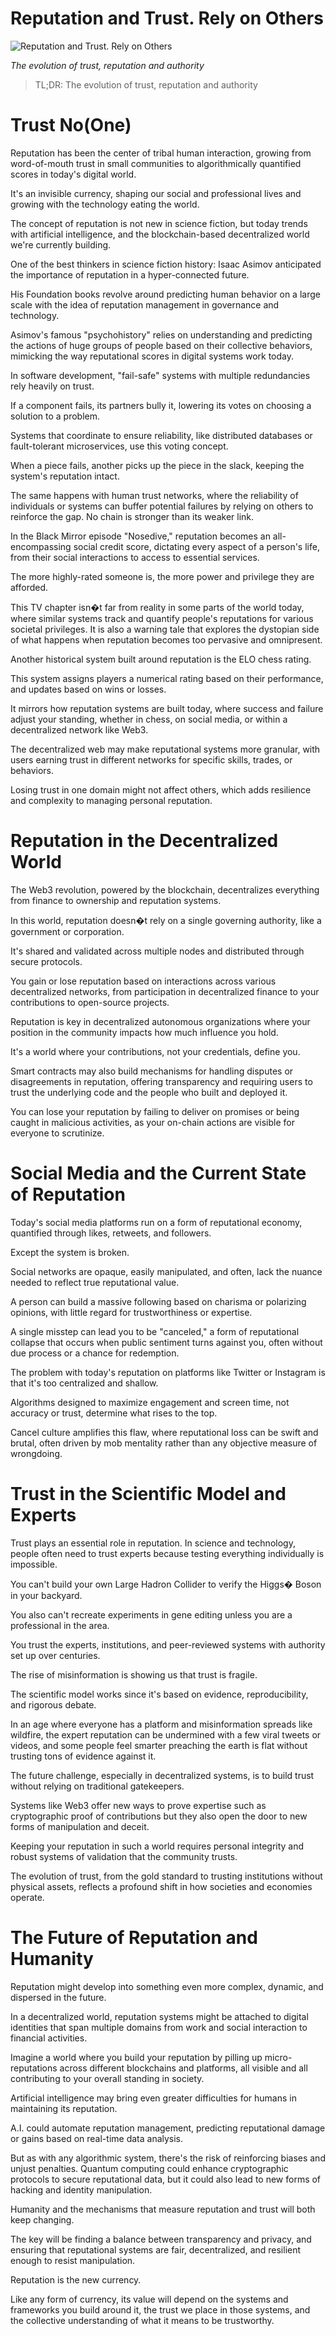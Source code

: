 # Reputation and Trust. Rely on Others

![Reputation and Trust. Rely on Others](Reputation%20and%20Trust.%20Rely%20on%20Others.jpeg)

*The evolution of trust, reputation and authority*

> TL;DR: The evolution of trust, reputation and authority

# Trust No(One)

Reputation has been the center of tribal human interaction, growing from word-of-mouth trust in small communities to algorithmically quantified scores in today's digital world.

It's an invisible currency, shaping our social and professional lives and growing with the technology eating the world.

The concept of reputation is not new in science fiction, but today trends with artificial intelligence, and the blockchain-based decentralized world we're currently building.

One of the best thinkers in science fiction history: Isaac Asimov anticipated the importance of reputation in a hyper-connected future.

His Foundation books revolve around predicting human behavior on a large scale with the idea of reputation management in governance and technology.

Asimov's famous "psychohistory" relies on understanding and predicting the actions of huge groups of people based on their collective behaviors, mimicking the way reputational scores in digital systems work today.

In software development, "fail-safe" systems with multiple redundancies rely heavily on trust.

If a component fails, its partners bully it, lowering its votes on choosing a solution to a problem.

Systems that coordinate to ensure reliability, like distributed databases or fault-tolerant microservices, use this voting concept.

When a piece fails, another picks up the piece in the slack, keeping the system's reputation intact.

The same happens with human trust networks, where the reliability of individuals or systems can buffer potential failures by relying on others to reinforce the gap. No chain is stronger than its weaker link.

In the Black Mirror episode "Nosedive," reputation becomes an all-encompassing social credit score, dictating every aspect of a person's life, from their social interactions to access to essential services.

The more highly-rated someone is, the more power and privilege they are afforded.

This TV chapter isn�t far from reality in some parts of the world today, where similar systems track and quantify people's reputations for various societal privileges. It is also a warning tale that explores the dystopian side of what happens when reputation becomes too pervasive and omnipresent.

Another historical system built around reputation is the ELO chess rating.

This system assigns players a numerical rating based on their performance, and updates based on wins or losses.

It mirrors how reputation systems are built today, where success and failure adjust your standing, whether in chess, on social media, or within a decentralized network like Web3.

The decentralized web may make reputational systems more granular, with users earning trust in different networks for specific skills, trades, or behaviors.

Losing trust in one domain might not affect others, which adds resilience and complexity to managing personal reputation.

# Reputation in the Decentralized World

The Web3 revolution, powered by the blockchain, decentralizes everything from finance to ownership and reputation systems.
   
In this world, reputation doesn�t rely on a single governing authority, like a government or corporation.
   
It's shared and validated across multiple nodes and distributed through secure protocols.

You gain or lose reputation based on interactions across various decentralized networks, from participation in decentralized finance to your contributions to open-source projects.

Reputation is key in decentralized autonomous organizations where your position in the community impacts how much influence you hold.

It's a world where your contributions, not your credentials, define you.

Smart contracts may also build mechanisms for handling disputes or disagreements in reputation, offering transparency and requiring users to trust the underlying code and the people who built and deployed it.

You can lose your reputation by failing to deliver on promises or being caught in malicious activities, as your on-chain actions are visible for everyone to scrutinize.

# Social Media and the Current State of Reputation

Today's social media platforms run on a form of reputational economy, quantified through likes, retweets, and followers.

Except the system is broken.
    
Social networks are opaque, easily manipulated, and often, lack the nuance needed to reflect true reputational value.
  
A person can build a massive following based on charisma or polarizing opinions, with little regard for trustworthiness or expertise.
  
A single misstep can lead you to be "canceled," a form of reputational collapse that occurs when public sentiment turns against you, often without due process or a chance for redemption.
  
The problem with today's reputation on platforms like Twitter or Instagram is that it's too centralized and shallow.
  
Algorithms designed to maximize engagement and screen time, not accuracy or trust, determine what rises to the top.
  
Cancel culture amplifies this flaw, where reputational loss can be swift and brutal, often driven by mob mentality rather than any objective measure of wrongdoing.

# Trust in the Scientific Model and Experts

Trust plays an essential role in reputation. In science and technology, people often need to trust experts because testing everything individually is impossible.
   
You can't build your own Large Hadron Collider to verify the Higgs� Boson in your backyard.
   
You also can't recreate experiments in gene editing unless you are a professional in the area.
   
You trust the experts, institutions, and peer-reviewed systems with authority set up over centuries.
   
The rise of misinformation is showing us that trust is fragile.
   
The scientific model works since it's based on evidence, reproducibility, and rigorous debate.
   
In an age where everyone has a platform and misinformation spreads like wildfire, the expert reputation can be undermined with a few viral tweets or videos, and some people feel smarter preaching the earth is flat without trusting tons of evidence against it.
   
The future challenge, especially in decentralized systems, is to build trust without relying on traditional gatekeepers.
   
Systems like Web3 offer new ways to prove expertise such as cryptographic proof of contributions but they also open the door to new forms of manipulation and deceit.
   
Keeping your reputation in such a world requires personal integrity and robust systems of validation that the community trusts.
   
The evolution of trust, from the gold standard to trusting institutions without physical assets, reflects a profound shift in how societies and economies operate.

# The Future of Reputation and Humanity

Reputation might develop into something even more complex, dynamic, and dispersed in the future.
   
In a decentralized world, reputation systems might be attached to digital identities that span multiple domains from work and social interaction to financial activities.
   
Imagine a world where you build your reputation by pilling up micro-reputations across different blockchains and platforms, all visible and all contributing to your overall standing in society.
   
Artificial intelligence may bring even greater difficulties for humans in maintaining its reputation.
   
A.I. could automate reputation management, predicting reputational damage or gains based on real-time data analysis.
   
But as with any algorithmic system, there's the risk of reinforcing biases and unjust penalties. Quantum computing could enhance cryptographic protocols to secure reputational data, but it could also lead to new forms of hacking and identity manipulation.
   
Humanity and the mechanisms that measure reputation and trust will both keep changing.
   
The key will be finding a balance between transparency and privacy, and ensuring that reputational systems are fair, decentralized, and resilient enough to resist manipulation.
   
Reputation is the new currency.
   
Like any form of currency, its value will depend on the systems and frameworks you build around it, the trust we place in those systems, and the collective understanding of what it means to be trustworthy.